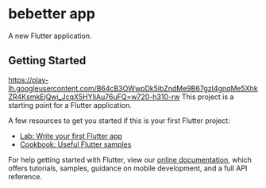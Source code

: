 # bebetter app

A new Flutter application.

## Getting Started
https://play-lh.googleusercontent.com/B64cB3OWwpDk5ibZndMe9B67gzI4gnqMe5XhkZR4KsmkEjQwi_JcqX5HYIjAu76uFQ=w720-h310-rw
This project is a starting point for a Flutter application.

A few resources to get you started if this is your first Flutter project:

- [Lab: Write your first Flutter app](https://flutter.dev/docs/get-started/codelab)
- [Cookbook: Useful Flutter samples](https://flutter.dev/docs/cookbook)

For help getting started with Flutter, view our
[online documentation](https://flutter.dev/docs), which offers tutorials,
samples, guidance on mobile development, and a full API reference.
